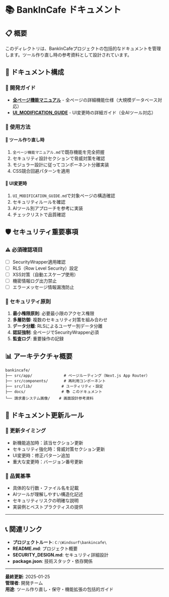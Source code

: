 # 📚 BankInCafe ドキュメント

## 📋 概要
このディレクトリは、BankInCafeプロジェクトの包括的なドキュメントを管理します。ツール作り直し時の参考資料として設計されています。

## 📁 ドキュメント構成

### 🔧 開発ガイド
- **[全ページ機能マニュアル](./全ページ機能マニュアル.md)** - 全ページの詳細機能仕様（大規模データベース対応）
- **[UI_MODIFICATION_GUIDE](./UI_MODIFICATION_GUIDE.md)** - UI変更時の詳細ガイド（全AIツール対応）

### 📖 使用方法

#### 🎯 ツール作り直し時
1. `全ページ機能マニュアル.md`で既存機能を完全把握
2. セキュリティ設計セクションで脅威対策を確認
3. モジュラー設計に従ってコンポーネント分離実装
4. CSS競合回避パターンを適用

#### 🔧 UI変更時
1. `UI_MODIFICATION_GUIDE.md`で対象ページの構造確認
2. セキュリティルールを確認
3. AIツール別アプローチを参考に実装
4. チェックリストで品質確認

## 🛡️ セキュリティ重要事項

### ⚠️ 必須確認項目
- [ ] SecurityWrapper適用確認
- [ ] RLS（Row Level Security）設定
- [ ] XSS対策（自動エスケープ使用）
- [ ] 機密情報ログ出力禁止
- [ ] エラーメッセージ情報漏洩防止

### 🔐 セキュリティ原則
1. **最小権限原則**: 必要最小限のアクセス権限
2. **多層防御**: 複数のセキュリティ対策を組み合わせ
3. **データ分離**: RLSによるユーザー別データ分離
4. **認証強制**: 全ページでSecurityWrapper必須
5. **監査ログ**: 重要操作の記録

## 📊 アーキテクチャ概要

```
bankincafe/
├── src/app/              # ページルーティング（Next.js App Router）
├── src/components/       # 再利用コンポーネント
├── src/lib/             # ユーティリティ・設定
├── docs/                # 📚 このドキュメント
└── 請求書システム画像/    # 画面設計参考資料
```

## 🔄 ドキュメント更新ルール

### 📝 更新タイミング
- 新機能追加時：該当セクション更新
- セキュリティ強化時：脅威対策セクション更新
- UI変更時：修正パターン追加
- 重大な変更時：バージョン番号更新

### 🎯 品質基準
- 具体的な行数・ファイル名を記載
- AIツールが理解しやすい構造化記述
- セキュリティリスクの明確な説明
- 実装例とベストプラクティスの提供

---

## 📞 関連リンク

- **プロジェクトルート**: `C:\Windsurf\bankincafe\`
- **README.md**: プロジェクト概要
- **SECURITY_DESIGN.md**: セキュリティ詳細設計
- **package.json**: 技術スタック・依存関係

---

**最終更新**: 2025-01-25  
**管理者**: 開発チーム  
**用途**: ツール作り直し・保守・機能拡張の包括的ガイド